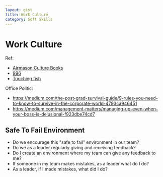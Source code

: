 ```yaml
---
layout: gist
title: Work Culture
category: Soft Skills
---
```


# Work Culture

Ref:
- [Airmason Culture Books](https://blog.airmason.com/category/culture-books/)
- [996](https://en.wikipedia.org/wiki/996_working_hour_system)
- [Touching fish](https://www.scmp.com/lifestyle/article/3116109/young-employees-rebel-against-chinese-work-ethic-being-lazy-refusing)

Office Politic:
- https://medium.com/the-post-grad-survival-guide/9-rules-you-need-to-know-to-survive-in-the-corporate-world-4793ca946451
- https://medium.com/management-matters/managing-up-even-when-your-boss-is-delusional-f923dbe74cd7


## Safe To Fail Environment

- Do we encourage this "safe to fail" environment in our team?
- Do we as a leader regularly giving and receiving feedback?
- Do I create an environment where my team can give any feedback to me?
- If someone in my team makes mistakes, as a leader what do I do?
- As a leader, if I made mistakes, what did I do?
